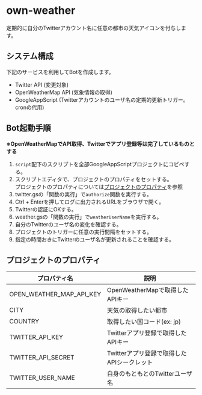 own-weather
================================================================================

定期的に自分のTwitterアカウント名に任意の都市の天気アイコンを付与します。

システム構成
--------------------------------------------------------------------------------

下記のサービスを利用してBotを作成します。

- Twitter API (変更対象)
- OpenWeatherMap API (気象情報の取得)
- GoogleAppScript (Twitterアカウントのユーザ名の定期的更新トリガー。cronの代用)

Bot起動手順
--------------------------------------------------------------------------------

**※OpenWeatherMapでAPI取得、Twitterでアプリ登録等は完了しているものとする**

1. `script`配下のスクリプトを全部GoogleAppScriptプロジェクトにコピペする。
1. スクリプトエディタで、プロジェクトのプロパティをセットする。  
   プロジェクトのプロパティについては[プロジェクトのプロパティ](#プロジェクトのプロパティ)を参照
1. twitter.gsの「関数の実行」で`authorize`関数を実行する。
1. Ctrl + Enterを押してログに出力されるURLをブラウザで開く。
1. Twitterの認証にOKする。
1. weather.gsの「関数の実行」で`weatherUserName`を実行する。
1. 自分のTwitterのユーザ名の変化を確認する。
1. プロジェクトのトリガーに任意の実行間隔をセットする。
1. 指定の時間おきにTwitterのユーザ名が更新されることを確認する。

プロジェクトのプロパティ
--------------------------------------------------------------------------------

| プロパティ名             | 説明                                       |
|--------------------------|--------------------------------------------|
| OPEN_WEATHER_MAP_API_KEY | OpenWeatherMapで取得したAPIキー            |
| CITY                     | 天気の取得したい都市                       |
| COUNTRY                  | 取得したい国コード(ex: jp)                 |
| TWITTER_API_KEY          | Twitterアプリ登録で取得したAPIキー         |
| TWITTER_API_SECRET       | Twitterアプリ登録で取得したAPIシークレット |
| TWITTER_USER_NAME        | 自身のもともとのTwitterユーザ名            |

